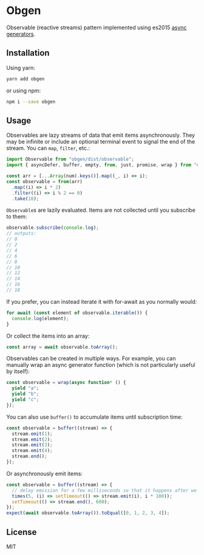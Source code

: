 # Obgen

Observable (reactive streams) pattern implemented using es2015 [async generators](https://tc39.es/proposal-async-iteration/).

## Installation

Using yarn:

```bash
yarn add obgen
```

or using npm:

```bash
npm i --save obgen
```

## Usage

Observables are lazy streams of data that emit items asynchronously. They may be infinite or include an optional terminal event to signal the end of the stream. You can `map`, `filter`, etc.:

```typescript
import Observable from "obgen/dist/observable";
import { asyncDefer, buffer, empty, from, just, promise, wrap } from "obgen";

const arr = [...Array(num).keys()].map((_, i) => i);
const observable = from(arr)
  .map((i) => i * 2)
  .filter((i) => i % 2 == 0)
  .take(10);
```

`Observable`s are lazily evaluated. Items are not collected until you subscribe to them:

```typescript
observable.subscribe(console.log);
// outputs:
// 0
// 2
// 4
// 6
// 8
// 10
// 12
// 14
// 16
// 18
```

If you prefer, you can instead iterate it with for-await as you normally would:

```typescript
for await (const element of observable.iterable()) {
  console.log(element);
}
```

Or collect the items into an array:

```typescript
const array = await observable.toArray();
```

Observables can be created in multiple ways. For example, you can manually wrap an async generator
function (which is not particularly useful by itself):

```typescript
const observable = wrap(async function* () {
  yield "a";
  yield "b";
  yield "c";
});
```

You can also use `buffer()` to accumulate items until subscription time:

```typescript
const observable = buffer((stream) => {
  stream.emit(1);
  stream.emit(2);
  stream.emit(3);
  stream.emit(4);
  stream.end();
});
```

Or asynchronously emit items:

```typescript
const observable = buffer((stream) => {
  // delay emission for a few milliseconds so that it happens after we subscribe
  times(5, (i) => setTimeout(() => stream.emit(i), i * 100));
  setTimeout(() => stream.end(), 600);
});
expect(await observable.toArray()).toEqual([0, 1, 2, 3, 4]);
```

## License

MIT
